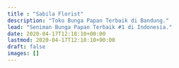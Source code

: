 ```yaml
---
title : "Sabila Florist"
description: "Toko Bunga Papan Terbaik di Bandung."
lead: "Seniman Bunga Papan Terbaik #1 di Indonesia."
date: 2020-04-17T12:18:10+00:00
lastmod: 2020-04-17T12:18:10+00:00
draft: false
images: []
---
```


